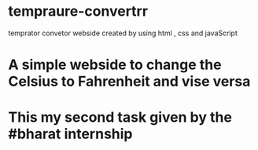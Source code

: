 # tempraure-convertrr
temprator convetor webside created by using html , css and javaScript
# A simple webside to change the Celsius to Fahrenheit and vise versa 
# This my second task given by the #bharat internship 

